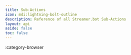 ```yaml
---
title: Sub-Actions
icon: mdi:lightning-bolt-outline
description: Reference of all Streamer.bot Sub-Actions
layout: api
aside: false
toc: false
---
```


:category-browser